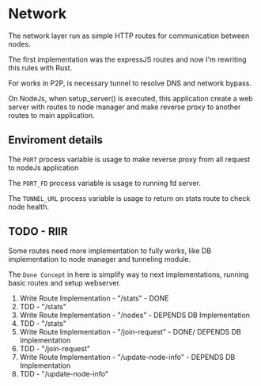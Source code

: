 # Network

The network layer run as simple HTTP routes for communication between nodes.

The first implementation was the expressJS routes and now I'm rewriting this rules with Rust.

For works in P2P, is necessary tunnel to resolve DNS and network bypass.

On NodeJs, when setup_server() is executed, this application create a web server with routes to node manager and make reverse proxy to another routes to main application.

## Enviroment details

The `PORT` process variable is usage to make reverse proxy from all request to nodeJs application

The `PORT_FD` process variable is usage to running fd server.

The `TUNNEL_URL` process variable is usage to return on stats route to check node health.
## TODO - RIIR

Some routes need more implementation to fully works, like DB implementation to node manager and tunneling module.

The `Done Concept` in here is simplify way to next implementations, running basic routes and setup webserver.

1. Write Route Implementation - "/stats" - DONE
2. TDD - "/stats"
3. Write Route Implementation - "/nodes" - DEPENDS DB Implementation
4. TDD - "/stats"
5. Write Route Implementation - "/join-request" - DONE/ DEPENDS DB Implementation
6. TDD - "/join-request"
7. Write Route Implementation - "/update-node-info"  - DEPENDS DB Implementation
8. TDD - "/update-node-info"
